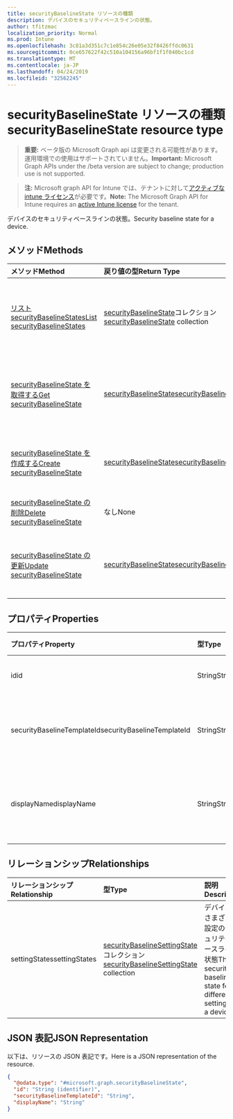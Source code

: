 ```yaml
---
title: securityBaselineState リソースの種類
description: デバイスのセキュリティベースラインの状態。
author: tfitzmac
localization_priority: Normal
ms.prod: Intune
ms.openlocfilehash: 3c81a3d351c7c1e854c26e05e32f8426ffdc0631
ms.sourcegitcommit: 0ce657622f42c510a104156a96bf1f1f040bc1cd
ms.translationtype: MT
ms.contentlocale: ja-JP
ms.lasthandoff: 04/24/2019
ms.locfileid: "32562245"
---
```

# <a name="securitybaselinestate-resource-type"></a><span data-ttu-id="e62b4-103">securityBaselineState リソースの種類</span><span class="sxs-lookup"><span data-stu-id="e62b4-103">securityBaselineState resource type</span></span>

> <span data-ttu-id="e62b4-104">**重要:** ベータ版の Microsoft Graph api は変更される可能性があります。運用環境での使用はサポートされていません。</span><span class="sxs-lookup"><span data-stu-id="e62b4-104">**Important:** Microsoft Graph APIs under the /beta version are subject to change; production use is not supported.</span></span>

> <span data-ttu-id="e62b4-105">**注:** Microsoft graph API for Intune では、テナントに対して[アクティブな intune ライセンス](https://go.microsoft.com/fwlink/?linkid=839381)が必要です。</span><span class="sxs-lookup"><span data-stu-id="e62b4-105">**Note:** The Microsoft Graph API for Intune requires an [active Intune license](https://go.microsoft.com/fwlink/?linkid=839381) for the tenant.</span></span>

<span data-ttu-id="e62b4-106">デバイスのセキュリティベースラインの状態。</span><span class="sxs-lookup"><span data-stu-id="e62b4-106">Security baseline state for a device.</span></span>

## <a name="methods"></a><span data-ttu-id="e62b4-107">メソッド</span><span class="sxs-lookup"><span data-stu-id="e62b4-107">Methods</span></span>
|<span data-ttu-id="e62b4-108">メソッド</span><span class="sxs-lookup"><span data-stu-id="e62b4-108">Method</span></span>|<span data-ttu-id="e62b4-109">戻り値の型</span><span class="sxs-lookup"><span data-stu-id="e62b4-109">Return Type</span></span>|<span data-ttu-id="e62b4-110">説明</span><span class="sxs-lookup"><span data-stu-id="e62b4-110">Description</span></span>|
|:---|:---|:---|
|[<span data-ttu-id="e62b4-111">リスト securityBaselineStates</span><span class="sxs-lookup"><span data-stu-id="e62b4-111">List securityBaselineStates</span></span>](../api/intune-deviceintent-securitybaselinestate-list.md)|<span data-ttu-id="e62b4-112">[securityBaselineState](../resources/intune-deviceintent-securitybaselinestate.md)コレクション</span><span class="sxs-lookup"><span data-stu-id="e62b4-112">[securityBaselineState](../resources/intune-deviceintent-securitybaselinestate.md) collection</span></span>|<span data-ttu-id="e62b4-113">[securityBaselineState](../resources/intune-deviceintent-securitybaselinestate.md)オブジェクトのプロパティとリレーションシップをリストします。</span><span class="sxs-lookup"><span data-stu-id="e62b4-113">List properties and relationships of the [securityBaselineState](../resources/intune-deviceintent-securitybaselinestate.md) objects.</span></span>|
|[<span data-ttu-id="e62b4-114">securityBaselineState を取得する</span><span class="sxs-lookup"><span data-stu-id="e62b4-114">Get securityBaselineState</span></span>](../api/intune-deviceintent-securitybaselinestate-get.md)|[<span data-ttu-id="e62b4-115">securityBaselineState</span><span class="sxs-lookup"><span data-stu-id="e62b4-115">securityBaselineState</span></span>](../resources/intune-deviceintent-securitybaselinestate.md)|<span data-ttu-id="e62b4-116">[securityBaselineState](../resources/intune-deviceintent-securitybaselinestate.md)オブジェクトのプロパティとリレーションシップを読み取ります。</span><span class="sxs-lookup"><span data-stu-id="e62b4-116">Read properties and relationships of the [securityBaselineState](../resources/intune-deviceintent-securitybaselinestate.md) object.</span></span>|
|[<span data-ttu-id="e62b4-117">securityBaselineState を作成する</span><span class="sxs-lookup"><span data-stu-id="e62b4-117">Create securityBaselineState</span></span>](../api/intune-deviceintent-securitybaselinestate-create.md)|[<span data-ttu-id="e62b4-118">securityBaselineState</span><span class="sxs-lookup"><span data-stu-id="e62b4-118">securityBaselineState</span></span>](../resources/intune-deviceintent-securitybaselinestate.md)|<span data-ttu-id="e62b4-119">新しい[securityBaselineState](../resources/intune-deviceintent-securitybaselinestate.md)オブジェクトを作成します。</span><span class="sxs-lookup"><span data-stu-id="e62b4-119">Create a new [securityBaselineState](../resources/intune-deviceintent-securitybaselinestate.md) object.</span></span>|
|[<span data-ttu-id="e62b4-120">securityBaselineState の削除</span><span class="sxs-lookup"><span data-stu-id="e62b4-120">Delete securityBaselineState</span></span>](../api/intune-deviceintent-securitybaselinestate-delete.md)|<span data-ttu-id="e62b4-121">なし</span><span class="sxs-lookup"><span data-stu-id="e62b4-121">None</span></span>|<span data-ttu-id="e62b4-122">[securityBaselineState](../resources/intune-deviceintent-securitybaselinestate.md)を削除します。</span><span class="sxs-lookup"><span data-stu-id="e62b4-122">Deletes a [securityBaselineState](../resources/intune-deviceintent-securitybaselinestate.md).</span></span>|
|[<span data-ttu-id="e62b4-123">securityBaselineState の更新</span><span class="sxs-lookup"><span data-stu-id="e62b4-123">Update securityBaselineState</span></span>](../api/intune-deviceintent-securitybaselinestate-update.md)|[<span data-ttu-id="e62b4-124">securityBaselineState</span><span class="sxs-lookup"><span data-stu-id="e62b4-124">securityBaselineState</span></span>](../resources/intune-deviceintent-securitybaselinestate.md)|<span data-ttu-id="e62b4-125">[securityBaselineState](../resources/intune-deviceintent-securitybaselinestate.md)オブジェクトのプロパティを更新します。</span><span class="sxs-lookup"><span data-stu-id="e62b4-125">Update the properties of a [securityBaselineState](../resources/intune-deviceintent-securitybaselinestate.md) object.</span></span>|

## <a name="properties"></a><span data-ttu-id="e62b4-126">プロパティ</span><span class="sxs-lookup"><span data-stu-id="e62b4-126">Properties</span></span>
|<span data-ttu-id="e62b4-127">プロパティ</span><span class="sxs-lookup"><span data-stu-id="e62b4-127">Property</span></span>|<span data-ttu-id="e62b4-128">型</span><span class="sxs-lookup"><span data-stu-id="e62b4-128">Type</span></span>|<span data-ttu-id="e62b4-129">説明</span><span class="sxs-lookup"><span data-stu-id="e62b4-129">Description</span></span>|
|:---|:---|:---|
|<span data-ttu-id="e62b4-130">id</span><span class="sxs-lookup"><span data-stu-id="e62b4-130">id</span></span>|<span data-ttu-id="e62b4-131">String</span><span class="sxs-lookup"><span data-stu-id="e62b4-131">String</span></span>|<span data-ttu-id="e62b4-132">エンティティのキー。</span><span class="sxs-lookup"><span data-stu-id="e62b4-132">Key of the entity.</span></span>|
|<span data-ttu-id="e62b4-133">securityBaselineTemplateId</span><span class="sxs-lookup"><span data-stu-id="e62b4-133">securityBaselineTemplateId</span></span>|<span data-ttu-id="e62b4-134">String</span><span class="sxs-lookup"><span data-stu-id="e62b4-134">String</span></span>|<span data-ttu-id="e62b4-135">セキュリティ基準テンプレート id</span><span class="sxs-lookup"><span data-stu-id="e62b4-135">The security baseline template id</span></span>|
|<span data-ttu-id="e62b4-136">displayName</span><span class="sxs-lookup"><span data-stu-id="e62b4-136">displayName</span></span>|<span data-ttu-id="e62b4-137">String</span><span class="sxs-lookup"><span data-stu-id="e62b4-137">String</span></span>|<span data-ttu-id="e62b4-138">セキュリティベースラインの表示名</span><span class="sxs-lookup"><span data-stu-id="e62b4-138">The display name of the security baseline</span></span>|

## <a name="relationships"></a><span data-ttu-id="e62b4-139">リレーションシップ</span><span class="sxs-lookup"><span data-stu-id="e62b4-139">Relationships</span></span>
|<span data-ttu-id="e62b4-140">リレーションシップ</span><span class="sxs-lookup"><span data-stu-id="e62b4-140">Relationship</span></span>|<span data-ttu-id="e62b4-141">型</span><span class="sxs-lookup"><span data-stu-id="e62b4-141">Type</span></span>|<span data-ttu-id="e62b4-142">説明</span><span class="sxs-lookup"><span data-stu-id="e62b4-142">Description</span></span>|
|:---|:---|:---|
|<span data-ttu-id="e62b4-143">settingStates</span><span class="sxs-lookup"><span data-stu-id="e62b4-143">settingStates</span></span>|<span data-ttu-id="e62b4-144">[securityBaselineSettingState](../resources/intune-deviceintent-securitybaselinesettingstate.md)コレクション</span><span class="sxs-lookup"><span data-stu-id="e62b4-144">[securityBaselineSettingState](../resources/intune-deviceintent-securitybaselinesettingstate.md) collection</span></span>|<span data-ttu-id="e62b4-145">デバイスのさまざまな設定のセキュリティベースライン状態</span><span class="sxs-lookup"><span data-stu-id="e62b4-145">The security baseline state for different settings for a device</span></span>|

## <a name="json-representation"></a><span data-ttu-id="e62b4-146">JSON 表記</span><span class="sxs-lookup"><span data-stu-id="e62b4-146">JSON Representation</span></span>
<span data-ttu-id="e62b4-147">以下は、リソースの JSON 表記です。</span><span class="sxs-lookup"><span data-stu-id="e62b4-147">Here is a JSON representation of the resource.</span></span>
<!-- {
  "blockType": "resource",
  "keyProperty": "id",
  "@odata.type": "microsoft.graph.securityBaselineState"
}
-->
``` json
{
  "@odata.type": "#microsoft.graph.securityBaselineState",
  "id": "String (identifier)",
  "securityBaselineTemplateId": "String",
  "displayName": "String"
}
```



